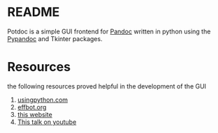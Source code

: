 # README
Potdoc is a simple GUI frontend for [Pandoc](https://github.com/jgm/pandoc) written in python using the [Pypandoc](https://pypi.org/project/pypandoc/) and Tkinter packages. 

# Resources 
the following resources proved helpful in the development of the GUI 
1. [usingpython.com](http://usingpython.com)
2. [effbot.org](http://effbot.org/tkinterbook)
3. [this website](https://infohost.nmt.edu/tcc/help/pubs/tkinter/web/index.html)
4. [This talk on youtube](https://www.youtube.com/watch?v=Wb1YFgHqUZ8)
